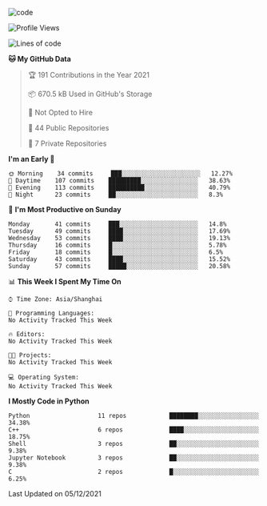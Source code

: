 
<!--
**liuyaanng/liuyaanng** is a ✨ _special_ ✨ repository because its `README.md` (this file) appears on your GitHub profile.

Here are some ideas to get you started:

- 🔭 I’m currently working on ...
- 🌱 I’m currently learning ...
- 👯 I’m looking to collaborate on ...
- 🤔 I’m looking for help with ...
- 💬 Ask me about ...
- 📫 How to reach me: ...
- 😄 Pronouns: ...
- ⚡ Fun fact: ...
-->


![code](https://cdn.jsdelivr.net/gh/liuyaanng/liuyaanng@1.0/code.gif) 

<!--START_SECTION:waka-->
![Profile Views](http://img.shields.io/badge/Profile%20Views-1-blue)

![Lines of code](https://img.shields.io/badge/From%20Hello%20World%20I%27ve%20Written-5.0%20million%20lines%20of%20code-blue)

**🐱 My GitHub Data** 

> 🏆 191 Contributions in the Year 2021
 > 
> 📦 670.5 kB Used in GitHub's Storage 
 > 
> 🚫 Not Opted to Hire
 > 
> 📜 44 Public Repositories 
 > 
> 🔑 7 Private Repositories  
 > 
**I'm an Early 🐤** 

```text
🌞 Morning    34 commits     ███░░░░░░░░░░░░░░░░░░░░░░   12.27% 
🌆 Daytime    107 commits    █████████░░░░░░░░░░░░░░░░   38.63% 
🌃 Evening    113 commits    ██████████░░░░░░░░░░░░░░░   40.79% 
🌙 Night      23 commits     ██░░░░░░░░░░░░░░░░░░░░░░░   8.3%

```
📅 **I'm Most Productive on Sunday** 

```text
Monday       41 commits     ███░░░░░░░░░░░░░░░░░░░░░░   14.8% 
Tuesday      49 commits     ████░░░░░░░░░░░░░░░░░░░░░   17.69% 
Wednesday    53 commits     ████░░░░░░░░░░░░░░░░░░░░░   19.13% 
Thursday     16 commits     █░░░░░░░░░░░░░░░░░░░░░░░░   5.78% 
Friday       18 commits     █░░░░░░░░░░░░░░░░░░░░░░░░   6.5% 
Saturday     43 commits     ████░░░░░░░░░░░░░░░░░░░░░   15.52% 
Sunday       57 commits     █████░░░░░░░░░░░░░░░░░░░░   20.58%

```


📊 **This Week I Spent My Time On** 

```text
⌚︎ Time Zone: Asia/Shanghai

💬 Programming Languages: 
No Activity Tracked This Week

🔥 Editors: 
No Activity Tracked This Week

🐱‍💻 Projects: 
No Activity Tracked This Week

💻 Operating System: 
No Activity Tracked This Week

```

**I Mostly Code in Python** 

```text
Python                   11 repos            ████████░░░░░░░░░░░░░░░░░   34.38% 
C++                      6 repos             ████░░░░░░░░░░░░░░░░░░░░░   18.75% 
Shell                    3 repos             ██░░░░░░░░░░░░░░░░░░░░░░░   9.38% 
Jupyter Notebook         3 repos             ██░░░░░░░░░░░░░░░░░░░░░░░   9.38% 
C                        2 repos             █░░░░░░░░░░░░░░░░░░░░░░░░   6.25%

```



 Last Updated on 05/12/2021
<!--END_SECTION:waka-->
